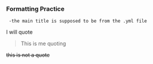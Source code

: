 

### Formatting Practice
     -the main title is supposed to be from the .yml file
     
I will quote
> This is me quoting
> 
~~this is not a quote~~
